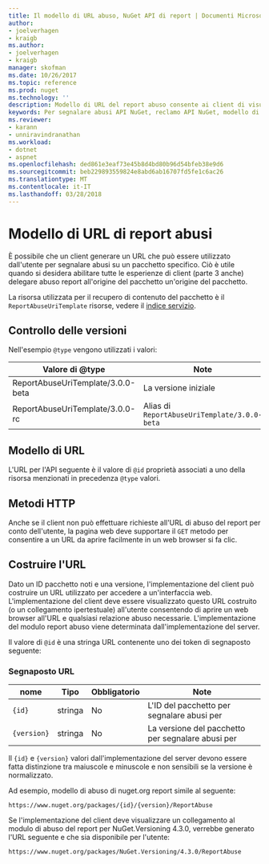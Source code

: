 ```yaml
---
title: Il modello di URL abuso, NuGet API di report | Documenti Microsoft
author:
- joelverhagen
- kraigb
ms.author:
- joelverhagen
- kraigb
manager: skofman
ms.date: 10/26/2017
ms.topic: reference
ms.prod: nuget
ms.technology: ''
description: Modello di URL del report abuso consente ai client di visualizzare un collegamento nell'interfaccia utente di loro.
keywords: Per segnalare abusi API NuGet, reclamo API NuGet, modello di URL di report nuget.org
ms.reviewer:
- karann
- unniravindranathan
ms.workload:
- dotnet
- aspnet
ms.openlocfilehash: ded861e3eaf73e45b8d4bd80b96d54bfeb38e9d6
ms.sourcegitcommit: beb229893559824e8abd6ab16707fd5fe1c6ac26
ms.translationtype: MT
ms.contentlocale: it-IT
ms.lasthandoff: 03/28/2018
---
```

# <a name="report-abuse-url-template"></a>Modello di URL di report abusi

È possibile che un client generare un URL che può essere utilizzato dall'utente per segnalare abusi su un pacchetto specifico. Ciò è utile quando si desidera abilitare tutte le esperienze di client (parte 3 anche) delegare abuso report all'origine del pacchetto un'origine del pacchetto.

La risorsa utilizzata per il recupero di contenuto del pacchetto è il `ReportAbuseUriTemplate` risorse, vedere il [indice servizio](service-index.md).

## <a name="versioning"></a>Controllo delle versioni

Nell'esempio `@type` vengono utilizzati i valori:

Valore di @type                       | Note
--------------------------------- | -----
ReportAbuseUriTemplate/3.0.0-beta | La versione iniziale
ReportAbuseUriTemplate/3.0.0-rc   | Alias di `ReportAbuseUriTemplate/3.0.0-beta`

## <a name="url-template"></a>Modello di URL

L'URL per l'API seguente è il valore di `@id` proprietà associati a uno della risorsa menzionati in precedenza `@type` valori.

## <a name="http-methods"></a>Metodi HTTP

Anche se il client non può effettuare richieste all'URL di abuso del report per conto dell'utente, la pagina web deve supportare il `GET` metodo per consentire a un URL da aprire facilmente in un web browser si fa clic.

## <a name="construct-the-url"></a>Costruire l'URL

Dato un ID pacchetto noti e una versione, l'implementazione del client può costruire un URL utilizzato per accedere a un'interfaccia web. L'implementazione del client deve essere visualizzato questo URL costruito (o un collegamento ipertestuale) all'utente consentendo di aprire un web browser all'URL e qualsiasi relazione abuso necessarie. L'implementazione del modulo report abuso viene determinata dall'implementazione del server.

Il valore di `@id` è una stringa URL contenente uno dei token di segnaposto seguente:

### <a name="url-placeholders"></a>Segnaposto URL

nome        | Tipo    | Obbligatorio | Note
----------- | ------- | -------- | -----
`{id}`      | stringa  | No       | L'ID del pacchetto per segnalare abusi per
`{version}` | stringa  | No       | La versione del pacchetto per segnalare abusi per

Il `{id}` e `{version}` valori dall'implementazione del server devono essere fatta distinzione tra maiuscole e minuscole e non sensibili se la versione è normalizzato.

Ad esempio, modello di abuso di nuget.org report simile al seguente:

    https://www.nuget.org/packages/{id}/{version}/ReportAbuse

Se l'implementazione del client deve visualizzare un collegamento al modulo di abuso del report per NuGet.Versioning 4.3.0, verrebbe generato l'URL seguente e che sia disponibile per l'utente:

    https://www.nuget.org/packages/NuGet.Versioning/4.3.0/ReportAbuse
